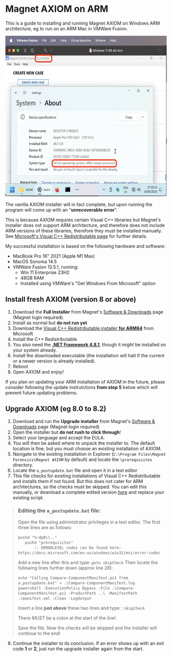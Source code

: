 # Magnet AXIOM on ARM
This is a guide to installing and running Magnet AXIOM on Windows ARM architecture, eg to run on an ARM Mac in VMWare Fusion.

<picture>
<img src="8.2_ARM.png" height="500px">
</picture>

The vanilla AXIOM installer will in fact complete, but upon running the program will come up with an "**unrecoverable error**".

This is because AXIOM requires certain Visual C++ libraries but Magnet's installer does not support ARM architecture, and therefore does not include ARM versions of these libraries, therefore they must be installed manually. See [Microsoft's Visual C++ Redistributable page](https://learn.microsoft.com/en-us/cpp/windows/latest-supported-vc-redist?view=msvc-170#visual-studio-2015-2017-2019-and-2022) for further details.

My successful installation is based on the following hardware and software:
- MacBook Pro 16" 2021 (Apple M1 Max)
- MacOS Sonoma 14.5
- VMWare Fusion 13.5.1, running:
  - Win 11 Enterprise 23H2
  - 48GB RAM
  - Installed using VMWare's "Get Windows From Microsoft" option

## Install fresh AXIOM (version 8 or above)

1) Download the **Full Installer** from Magnet's [Software & Downloads](https://support.magnetforensics.com/s/magnet-axiom/axiom-software-and-downloads) page (Magnet login required).
2) Install as normal but **do not run yet**
3) Download the [Visual C++ Redistributable installer **for ARM64**](https://aka.ms/vs/17/release/vc_redist.arm64.exe) from Microsoft
4) Install the C++ Redistributable.
5) You also need the [**.NET Framework 4.8.1**](https://dotnet.microsoft.com/en-us/download/dotnet-framework/thank-you/net481-web-installer), though it *might* be installed on your system already.
6) Install the downloaded executable (the installation will halt if the current or a newer version is already installed).
7) Reboot
8) Open AXIOM and enjoy!

If you plan on updating your ARM installation of AXIOM in the future, please consider following the update instrutctions **from step 5** below which will prevent future updating problems.

## Upgrade AXIOM (eg 8.0 to 8.2)

1) Download and run the **Upgrade installer** from Magnet's [Software & Downloads](https://support.magnetforensics.com/s/magnet-axiom/axiom-software-and-downloads) page (Magnet login required)
2) Open the installer but **do not rush to click through**!
3) Select your language and accept the EULA.
4) You will then be asked where to unpack the installer to. The default location is fine, but you must choose an existing installation of AXIOM.
5) Navigate to the existing installation in Explorer (```C:\Program Files\Magnet Forensics\Magnet AXIOM``` by default) and locate the ```\prerequisites``` directory.
6) Locate the ```a_postupdate.bat``` file and open it in a text editor
7) This file checks for existing installations of Visual C++ Redistributable and installs them if not found. But this does not cater for ARM architectures, so the checks must be skipped. You can edit this manually, or download a complete edited version [here](a_postupdate.bat) and replace your existing script.

>### Editing the ```a_postupdate.bat``` file:
>Open the file using administrator privileges in a text editor. The first three lines are as follows:
>```
>pushd "%~dp0\\.."
>    pushd "prerequisites"
>        :: ERRORLEVEL codes can be found here: https://docs.microsoft.com/en-us/windows/win32/msi/error-codes
>```
>Add a new line after this and type: ```goto skipCheck```
>Then locate the following lines further down (approx line 28):
>```
>echo "Calling Compare-ComponentManifest.ps1 from a_postupdate.bat" > .\Compare-ComponentManifest.log
>powershell -ExecutionPolicy Bypass -File .\Compare-ComponentManifest.ps1 -ProductPath ..\ -ManifestPath .\manifest.xml -Clean -LogOutput
>```
>Insert a line **just above** these two lines and type:
>```:skipCheck```
>
>There *MUST* be a colon at the start of the line!
>
>Save the file. Now the checks will be skipped and the installer will continue to the end!

8) Continue the installer to its conclusion. If an error shows up with an exit code **1** or **2**, just run the upgrade installer again from the start.

